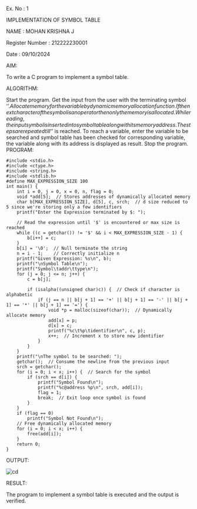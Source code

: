Ex. No : 1

IMPLEMENTATION OF SYMBOL TABLE

NAME : MOHAN KRISHNA J 

Register Number : 212222230001

Date : 09/10/2024

AIM:

To write a C program to implement a symbol table.

ALGORITHM:

Start the program.
Get the input from the user with the terminating symbol ‘$’.
Allocate memory for the variable by dynamic memory allocation function.
If the next character of the symbol is an operator then only the memory is allocated.
While reading, the input symbol is inserted into symbol table along with its memory address.
The steps are repeated till ‘$’ is reached.
To reach a variable, enter the variable to be searched and symbol table has been checked for corresponding variable, the variable along with its address is displayed as result.
Stop the program.
PROGRAM:
```
#include <stdio.h> 
#include <ctype.h> 
#include <string.h>
#include <stdlib.h>
#define MAX_EXPRESSION_SIZE 100
int main() {
    int i = 0, j = 0, x = 0, n, flag = 0;
    void *add[5];  // Stores addresses of dynamically allocated memory
    char b[MAX_EXPRESSION_SIZE], d[5], c, srch;  // d size reduced to 5 since we're storing only a few identifiers
    printf("Enter the Expression terminated by $: ");
    
    // Read the expression until '$' is encountered or max size is reached
    while ((c = getchar()) != '$' && i < MAX_EXPRESSION_SIZE - 1) { 
        b[i++] = c;
    }
    b[i] = '\0';  // Null terminate the string
    n = i - 1;    // Correctly initialize n
    printf("Given Expression: %s\n", b);
    printf("\nSymbol Table\n"); 
    printf("Symbol\taddr\ttype\n");
    for (j = 0; j <= n; j++) { 
        c = b[j];
        
        if (isalpha((unsigned char)c)) {  // Check if character is alphabetic
            if (j == n || b[j + 1] == '+' || b[j + 1] == '-' || b[j + 1] == '*' || b[j + 1] == '=') {
                void *p = malloc(sizeof(char));  // Dynamically allocate memory
                add[x] = p;
                d[x] = c; 
                printf("%c\t%p\tidentifier\n", c, p); 
                x++;  // Increment x to store new identifier
            }
        }
    }
    printf("\nThe symbol to be searched: ");
    getchar();  // Consume the newline from the previous input
    srch = getchar();
    for (i = 0; i < x; i++) {  // Search for the symbol
        if (srch == d[i]) {
            printf("Symbol Found\n"); 
            printf("%c@address %p\n", srch, add[i]);
            flag = 1;
            break;  // Exit loop once symbol is found
        }
    }
    if (flag == 0)
        printf("Symbol Not Found\n");
    // Free dynamically allocated memory
    for (i = 0; i < x; i++) {
        free(add[i]);
    }
    return 0;
}
```

OUTPUT:


![cd](https://github.com/user-attachments/assets/6bd21bb8-c443-4c22-85e4-1a9840a7e58d)

RESULT:

The program to implement a symbol table is executed and the output is verified.

